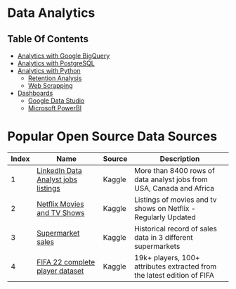 # Data Analytics

## Table Of Contents
- [Analytics with Google BigQuery]()
- [Analytics with PostgreSQL]()
- [Analytics with Python](https://github.com/nyangweso-rodgers/Data_Analytics/tree/main/Analytics_with_Python)
    - [Retention Analysis](https://github.com/nyangweso-rodgers/Data_Analytics/tree/main/Analytics_with_Python/Retention_Analysis)
    - [Web Scrapping](https://github.com/nyangweso-rodgers/Data_Analytics/tree/main/Analytics_with_Python/Web_Scrapping)
- [Dashboards]()
    - [Google Data Studio]()
    - [Microsoft PowerBI]()

# Popular Open Source Data Sources
Index | Name | Source | Description
|----- | ----- | ----- | ----- |
1 | [LinkedIn Data Analyst jobs listings](https://www.kaggle.com/datasets/cedricaubin/linkedin-data-analyst-jobs-listings) | Kaggle | More than 8400 rows of data analyst jobs from USA, Canada and Africa
2 | [Netflix Movies and TV Shows](https://www.kaggle.com/datasets/shivamb/netflix-shows) | Kaggle | Listings of movies and tv shows on Netflix - Regularly Updated
3 | [Supermarket sales](https://www.kaggle.com/datasets/aungpyaeap/supermarket-sales) | Kaggle | Historical record of sales data in 3 different supermarkets
4 | [FIFA 22 complete player dataset](https://www.kaggle.com/datasets/stefanoleone992/fifa-22-complete-player-dataset) | Kaggle | 19k+ players, 100+ attributes extracted from the latest edition of FIFA